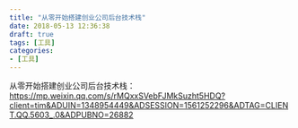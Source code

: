 ```yaml
---
title: "从零开始搭建创业公司后台技术栈"
date: 2018-05-13 12:36:38
draft: true
tags: [工具]
categories:
- [工具]
---
```


从零开始搭建创业公司后台技术栈：https://mp.weixin.qq.com/s/rMQxxSVebFJMkSuzht5HDQ?client=tim&ADUIN=1348954449&ADSESSION=1561252296&ADTAG=CLIENT.QQ.5603_.0&ADPUBNO=26882

